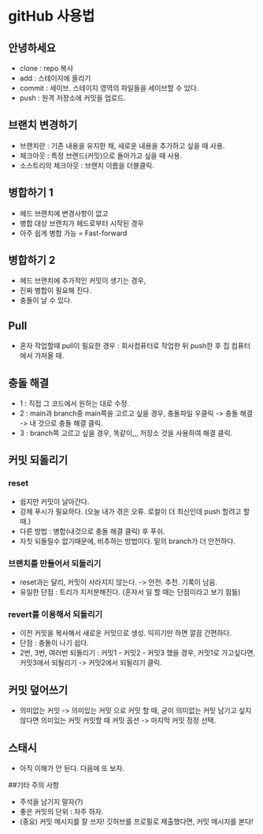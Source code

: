 # gitHub 사용법

## 안녕하세요

- clone : repo 복사
- add : 스테이지에 올리기
- commit : 세이브. 스테이지 영역의 파일들을 세이브할 수 있다.
- push : 원격 저장소에 커밋을 업로드.


## 브랜치 변경하기

- 브랜치란 : 기존 내용을 유지한 채, 새로운 내용을 추가하고 싶을 때 사용.
- 체크아웃 : 특정 브랜드(커밋)으로 돌아가고 싶을 때 사용.
- 소스트리의 체크아웃 : 브랜치 이름을 더블클릭.

## 병합하기 1

- 헤드 브랜치에 변경사항이 없고
- 병합 대상 브랜치가 헤드로부터 시작된 경우
- 아주 쉽게 병합 가능 = Fast-forward

## 병합하기 2

- 헤드 브랜치에 추가적인 커밋이 생기는 경우,
- 진짜 병합이 필요해 진다.
- 충돌이 날 수 있다.

## Pull

- 혼자 작업할때 pull이 필요한 경우 : 회사컴퓨터로 작업한 뒤 push한 후 집 컴퓨터에서 가져올 때.

## 충돌 해결
- 1 : 직접 그 코드에서 원하는 대로 수정.
- 2 : main과 branch중 main쪽을 고르고 싶을 경우, 충돌파일 우클릭 -> 충돌 해결 -> 내 것으로 충돌 해결 클릭.
- 3 : branch쪽 고르고 싶을 경우, 똑같이,,,  저장소 것을 사용하여 해결 클릭.

## 커밋 되돌리기

### reset

- 쉽지만 커밋이 날아간다.
- 강제 푸시가 필요하다. (오늘 내가 겪은 오류. 로컬이 더 최신인데 push 할려고 할 때.)
- 다른 방법 : 병합(내것으로 충돌 해결 클릭) 후 푸쉬.
- 자칫 되돌릴수 없기때문에, 비추하는 방법이다. 밑의 branch가 더 안전하다.

### 브랜치를 만들어서 되돌리기

- reset과는 달리, 커밋이 사라지지 않는다. -> 안전. 추천. 기록이 남음.
- 유일한 단점 : 트리가 지저분해진다. (혼자서 일 할 때는 단점이라고 보기 힘듦)


### revert를 이용해서 되돌리기
 - 이전 커밋을 복사해서 새로운 커밋으로 생성. 익히기만 하면 깔끔 간편하다.
 - 단점 : 충돌이 나기 쉽다.
 - 2번, 3번, 여러번 되돌리기 : 커밋1 - 커밋2 - 커밋3 했을 경우, 커밋1로 가고싶다면,
    커밋3에서 되될리기 -> 커밋2에서 되될리기 클릭.


## 커밋 덮어쓰기

- 의미없는 커밋 -> 의미있는 커밋 으로 커밋 할 때, 굳이 의미없는 커밋 남기고 싶지 않다면
   의미있는 커밋 커밋할 때 커밋 옵션 -> 마지막 커밋 정정 선택.


## 스태시

- 아직 이해가 안 된다. 다음에 또 보자.

##기타 주의 사항

- 주석을 남기지 말자(?)
- 좋은 커밋의 단위 : 자주 하자.
- (중요) 커밋 메시지를 잘 쓰자! 깃허브를 프로필로 제출했다면, 커밋 메시지를 본다!
